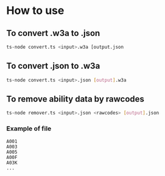 # How to use
## To convert .w3a to .json
```bash
ts-node convert.ts <input>.w3a [output.json
```

## To convert .json to .w3a
```bash
ts-node convert.ts <input>.json [output].w3a
```

## To remove ability data by rawcodes
```bash
ts-node remover.ts <input>.json <rawcodes> [output].json
```

### Example of <rawcodes> file
```
A001
A003
A005
A00F
A03K
...
```

